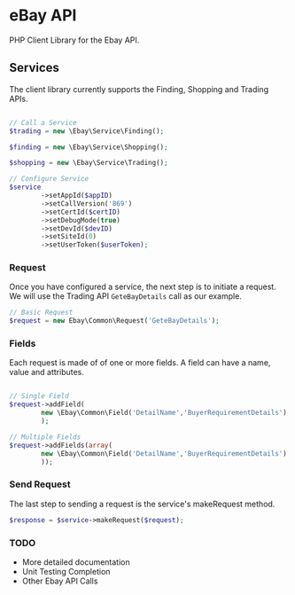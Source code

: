 eBay API
========
PHP Client Library for the Ebay API.

## Services
The client library currently supports the Finding, Shopping and Trading APIs. 

```php

// Call a Service
$trading = new \Ebay\Service\Finding();

$finding = new \Ebay\Service\Shopping();

$shopping = new \Ebay\Service\Trading();

// Configure Service
$service
        ->setAppId($appID)
        ->setCallVersion('869')
        ->setCertId($certID)
        ->setDebugMode(true)
        ->setDevId($devID)
        ->setSiteId(0)
        ->setUserToken($userToken);

```

### Request
Once you have configured a service, the next step is to initiate a request. We will use the Trading API ```GeteBayDetails``` call as our example. 

```php
// Basic Request
$request = new Ebay\Common\Request('GeteBayDetails');
```

### Fields
Each request is made of of one or more fields. A field can have a name, value and attributes.

```php

// Single Field
$request->addField(
        new \Ebay\Common\Field('DetailName','BuyerRequirementDetails')
        );

// Multiple Fields
$request->addFields(array(
        new \Ebay\Common\Field('DetailName','BuyerRequirementDetails')
        ));
```

### Send Request
The last step to sending a request is the service's makeRequest method.
```php
$response = $service->makeRequest($request);
```


### TODO
* More detailed documentation
* Unit Testing Completion
* Other Ebay API Calls